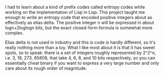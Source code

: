 I had to learn about a kind of prefix codes called entropy codes while working on the implementation of Lisp in Lisp.  This project taught me enough to write an entropy code that encoded positive integers about as effectively as elias delta.  The positive integer n will be expressed in about logn+2loglogn bits, but the exact closed-form formula is somewhat more complex.

Elias delta is not used in industry and this is code is hardly different, so it's really nothing more than a toy.  What I like most about it is that it has sweet spots, so to speak: there is a set of integers roughly represented by 2^2^n, i.e. 3, 18, 273, 65808, that take 4, 6, 8, and 10 bits respectively, so you can essentially cheat binary if you want to express a very large number and only care about its rough order of magnitude.